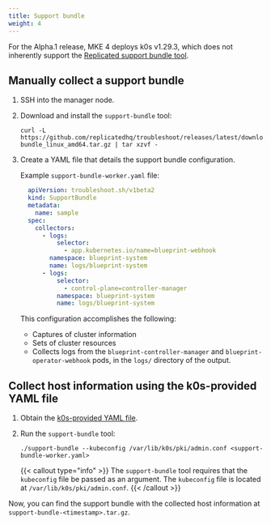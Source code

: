 ```yaml
---
title: Support bundle
weight: 4
---
```


For the Alpha.1 release, MKE 4 deploys k0s v1.29.3, which does not inherently
support the [Replicated support bundle
tool](https://troubleshoot.sh/docs/support-bundle/introduction/).

## Manually collect a support bundle

1. SSH into the manager node.
2. Download and install the `support-bundle` tool:

   ```shell
   curl -L https://github.com/replicatedhq/troubleshoot/releases/latest/download/support-bundle_linux_amd64.tar.gz | tar xzvf -
   ```
3. Create a YAML file that details the support bundle configuration.

   Example `support-bundle-worker.yaml` file:

   ```yaml
     apiVersion: troubleshoot.sh/v1beta2
     kind: SupportBundle
     metadata:
       name: sample
     spec:
       collectors:
         - logs:
             selector:
               - app.kubernetes.io/name=blueprint-webhook
           namespace: blueprint-system
           name: logs/blueprint-system
         - logs:
             selector:
               - control-plane=controller-manager
             namespace: blueprint-system
             name: logs/blueprint-system
     ```

     This configuration accomplishes the following:

     - Captures of cluster information
     - Sets of cluster resources
     - Collects logs from the `blueprint-controller-manager` and
       `blueprint-operator-webhook` pods, in the `logs/` directory of the
       output.

## Collect host information using the k0s-provided YAML file

1. Obtain the [k0s-provided YAML
   file](https://docs.k0sproject.io/stable/support-bundle-worker.yaml).

2. Run the `support-bundle` tool:

    ```shell
    ./support-bundle --kubeconfig /var/lib/k0s/pki/admin.conf <support-bundle-worker.yaml>
    ```

   {{< callout type="info" >}}
     The `support-bundle` tool requires that the `kubeconfig` file be passed as
     an argument. The `kubeconfig` file is located at
     `/var/lib/k0s/pki/admin.conf`.
   {{< /callout >}}

Now, you can find the support bundle with the collected host information at `support-bundle-<timestamp>.tar.gz`.
